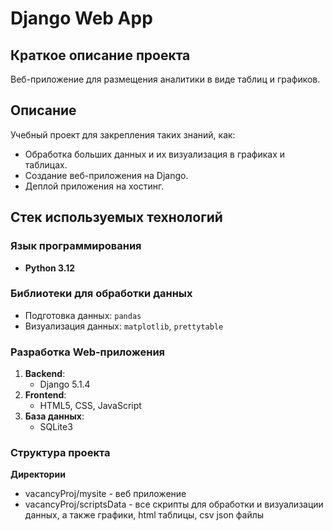 # Django Web App

## Краткое описание проекта
Веб-приложение для размещения аналитики в виде таблиц и графиков.

## Описание
Учебный проект для закрепления таких знаний, как:
- Обработка больших данных и их визуализация в графиках и таблицах.
- Создание веб-приложения на Django.
- Деплой приложения на хостинг.

## Стек используемых технологий

### Язык программирования
- **Python 3.12**

### Библиотеки для обработки данных
- Подготовка данных: `pandas`
- Визуализация данных: `matplotlib`, `prettytable`

### Разработка Web-приложения
1. **Backend**: 
   - Django 5.1.4
2. **Frontend**:
   - HTML5, CSS, JavaScript
3. **База данных**:
   - SQLite3

### Структура проекта
 **Директории**
- vacancyProj/mysite - веб приложение 
- vacancyProj/scriptsData - все скрипты для обработки и визуализации данных, а также графики, html таблицы, csv json файлы

